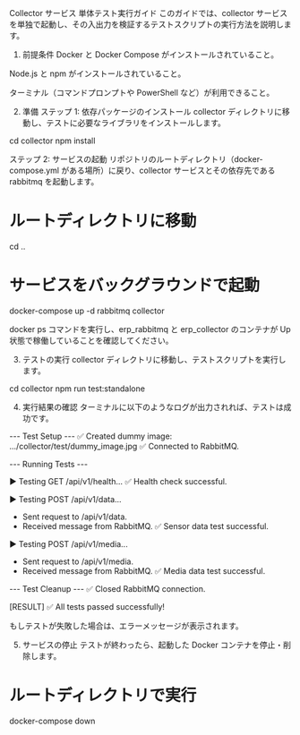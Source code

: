 Collector サービス 単体テスト実行ガイド
このガイドでは、collector サービスを単独で起動し、その入出力を検証するテストスクリプトの実行方法を説明します。

1. 前提条件
   Docker と Docker Compose がインストールされていること。

Node.js と npm がインストールされていること。

ターミナル（コマンドプロンプトや PowerShell など）が利用できること。

2. 準備
   ステップ 1: 依存パッケージのインストール
   collector ディレクトリに移動し、テストに必要なライブラリをインストールします。

cd collector
npm install

ステップ 2: サービスの起動
リポジトリのルートディレクトリ（docker-compose.yml がある場所）に戻り、collector サービスとその依存先である rabbitmq を起動します。

# ルートディレクトリに移動

cd ..

# サービスをバックグラウンドで起動

docker-compose up -d rabbitmq collector

docker ps コマンドを実行し、erp_rabbitmq と erp_collector のコンテナが Up 状態で稼働していることを確認してください。

3. テストの実行
   collector ディレクトリに移動し、テストスクリプトを実行します。

cd collector
npm run test:standalone

4. 実行結果の確認
   ターミナルに以下のようなログが出力されれば、テストは成功です。

--- Test Setup ---
✅ Created dummy image: .../collector/test/dummy_image.jpg
✅ Connected to RabbitMQ.

--- Running Tests ---

▶️ Testing GET /api/v1/health...
✅ Health check successful.

▶️ Testing POST /api/v1/data...

- Sent request to /api/v1/data.
- Received message from RabbitMQ.
  ✅ Sensor data test successful.

▶️ Testing POST /api/v1/media...

- Sent request to /api/v1/media.
- Received message from RabbitMQ.
  ✅ Media data test successful.

--- Test Cleanup ---
✅ Closed RabbitMQ connection.

[RESULT] ✅ All tests passed successfully!

もしテストが失敗した場合は、エラーメッセージが表示されます。

5. サービスの停止
   テストが終わったら、起動した Docker コンテナを停止・削除します。

# ルートディレクトリで実行

docker-compose down
